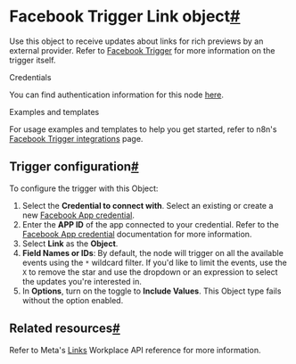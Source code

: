 [](https://github.com/n8n-io/n8n-docs/edit/main/docs/integrations/builtin/trigger-nodes/n8n-nodes-base.facebooktrigger/link.md "Edit this page")

# Facebook Trigger Link object[#](#facebook-trigger-link-object "Permanent link")

Use this object to receive updates about links for rich previews by an external provider. Refer to [Facebook Trigger](../) for more information on the trigger itself.

Credentials

You can find authentication information for this node [here](../../../credentials/facebookapp/).

Examples and templates

For usage examples and templates to help you get started, refer to n8n's [Facebook Trigger integrations](https://n8n.io/integrations/facebook-trigger/) page.

## Trigger configuration[#](#trigger-configuration "Permanent link")

To configure the trigger with this Object:

1.  Select the **Credential to connect with**. Select an existing or create a new [Facebook App credential](../../../credentials/facebookapp/).
2.  Enter the **APP ID** of the app connected to your credential. Refer to the [Facebook App credential](../../../credentials/facebookapp/) documentation for more information.
3.  Select **Link** as the **Object**.
4.  **Field Names or IDs**: By default, the node will trigger on all the available events using the `*` wildcard filter. If you'd like to limit the events, use the `X` to remove the star and use the dropdown or an expression to select the updates you're interested in.
5.  In **Options**, turn on the toggle to **Include Values**. This Object type fails without the option enabled.

## Related resources[#](#related-resources "Permanent link")

Refer to Meta's [Links](https://developers.facebook.com/docs/workplace/reference/webhooks/#links) Workplace API reference for more information.